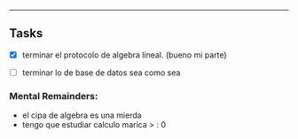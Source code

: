 --- 

## Tasks

- [x] terminar el protocolo de algebra lineal. (bueno mi parte)
- [ ] terminar lo de base de datos sea como sea


### Mental Remainders:

- el cipa de algebra es una mierda
- tengo que estudiar calculo marica > : 0
